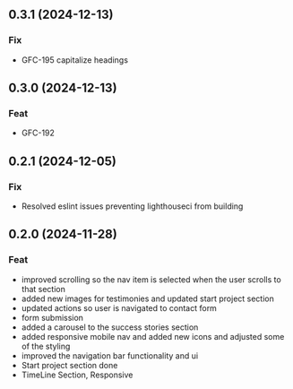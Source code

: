 ## 0.3.1 (2024-12-13)

### Fix

- GFC-195 capitalize headings

## 0.3.0 (2024-12-13)

### Feat

- GFC-192

## 0.2.1 (2024-12-05)

### Fix

- Resolved eslint issues preventing lighthouseci from building

## 0.2.0 (2024-11-28)

### Feat

- improved scrolling so the nav item is selected when the user scrolls to that section
- added new images for testimonies and updated start project section
- updated actions so user is navigated to contact form
- form submission
- added a carousel to the success stories section
- added responsive mobile nav and added new icons and adjusted some of the styling
- improved the navigation bar functionality and ui
- Start project section done
- TimeLine Section, Responsive
